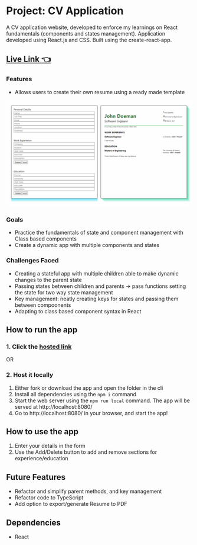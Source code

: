 # Project: CV Application
A CV application website, developed to enforce my learnings on React fundamentals (components and states management).
Application developed using React.js and CSS. Built using the create-react-app.
## [Live Link 👈](https://waldorfio.github.io/cv-application/)

### Features
- Allows users to create their own resume using a ready made template

![](animation4.gif)

### Goals
- Practice the fundamentals of state and component management with Class based components
- Create a dynamic app with multiple components and states

### Challenges Faced
- Creating a stateful app with multiple children able to make dynamic changes to the parent state
- Passing states between children and parents -> pass functions setting the state for two way state management
- Key management: neatly creating keys for states and passing them between compoonents
- Adapting to class based component syntax in React

## How to run the app
### 1. Click the [hosted link](https://waldorfio.github.io/cv-application/)

OR

### 2. Host it locally
1.	Either fork or download the app and open the folder in the cli
2.	Install all dependencies using the `npm i` command
3.	Start the web server using the `npm run local` command. The app will be served at http://localhost:8080/
4.	Go to  http://localhost:8080/ in your browser, and start the app!

## How to use the app
1. Enter your details in the form
2. Use the Add/Delete button to add and remove sections for experience/education

## Future Features
- Refactor and simplify parent methods, and key management
- Refactor code to TypeScript
- Add option to export/generate Resume to PDF

## Dependencies
- React
